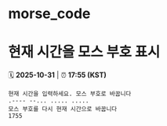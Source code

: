 # morse_code
# 현재 시간을 모스 부호 표시
<!-- MORSE_TIME_START -->
🗓️ **2025-10-31** | ⏰ **17:55 (KST)**

```
현재 시간을 입력하세요. 모스 부호로 바꿉니다
.---- --... ..... .....
모스 부호를 다시 현재 시간으로 바꿉니다
1755
```
<!-- MORSE_TIME_END -->
